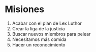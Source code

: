 # Misiones

1. Acabar con el plan de Lex Luthor
2. Crear la liga de la justicia
3. Buscar nuevos miembros para pelear
4. Necesitamos más comida
5. Hacer un reconocimiento
